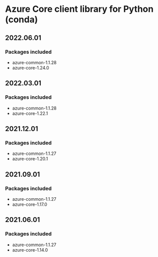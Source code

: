 # Azure Core client library for Python (conda)

## 2022.06.01

### Packages included

- azure-common-1.1.28
- azure-core-1.24.0

## 2022.03.01

### Packages included

- azure-common-1.1.28
- azure-core-1.22.1

## 2021.12.01

### Packages included

- azure-common-1.1.27
- azure-core-1.20.1

## 2021.09.01

### Packages included

- azure-common-1.1.27
- azure-core-1.17.0

## 2021.06.01

### Packages included

- azure-common-1.1.27
- azure-core-1.14.0

